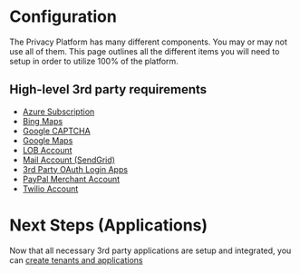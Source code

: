 # Configuration

The Privacy Platform has many different components.  You may or may not use all of them.  This page outlines all the different items you will need to setup in order to utilize 100% of the platform.

## High-level 3rd party requirements

-   [Azure Subscription](Azure.md)
-   [Bing Maps](Bing.md)
-   [Google CAPTCHA](Google_Captcha.md)
-   [Google Maps](Google_Maps.md)
-   [LOB Account](LOB.md)
-   [Mail Account (SendGrid)](Mail.md)
-   [3rd Party OAuth Login Apps](OAuth.md)
-   [PayPal Merchant Account](PayPal.md)
-   [Twilio Account](Twilio.md)

# Next Steps (Applications)

Now that all necessary 3rd party applications are setup and integrated, you can [create tenants and applications](../Applications/readme.md)